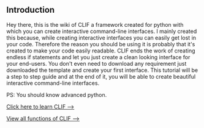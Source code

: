 Introduction
--------------------
Hey there, this is the wiki of CLIF a framework created for python with which you can create interactive command-line interfaces.
I mainly created this because, while creating interactive interfaces you can easily get lost in your code.
Therefore the reason you should be using it is probably that it's created to make your code easily readable.
CLIF ends the work of creating endless if statements and let you just create a clean looking interface for your end-users.
You don't even need to download any requirement just downloaded the template and create your first interface.
This tutorial will be a step to step guide and at the end of it, you will be able to create beautiful interactive command-line interfaces.

PS: You should know advanced python.

[Click here to learn CLIF -->](https://github.com/Taguar258/CLIF/blob/master/docs/basics.md)

[View all functions of CLIF -->](https://github.com/Taguar258/CLIF/blob/master/docs/everything.md)
